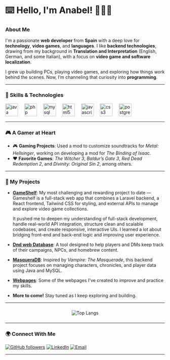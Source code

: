 # ⌨️ Hello, I'm Anabel! 👩🏻‍💻

### About Me
I'm a passionate **web developer** from **Spain** with a deep love for **technology**, **video games**, and **languages**. I like **backend technologies**, drawing from my background in **Translation and Interpretation** (English, German, and some Italian), with a focus on **video game and software localization**.

I grew up building PCs, playing video games, and exploring how things work behind the scenes. Now, I’m channeling that curiosity into **programming**.

---

### 🚀 Skills & Technologies

<div align="left">
  <img src="https://cdn.jsdelivr.net/gh/devicons/devicon/icons/java/java-original.svg" height="40" alt="java logo"  />
  <img width="12" />
  <img src="https://cdn.jsdelivr.net/gh/devicons/devicon/icons/php/php-original.svg" height="40" alt="php logo"  />
  <img width="12" />
  <img src="https://cdn.jsdelivr.net/gh/devicons/devicon/icons/mysql/mysql-original.svg" height="40" alt="mysql logo"  />
  <img width="12" />
  <img src="https://cdn.jsdelivr.net/gh/devicons/devicon/icons/html5/html5-original.svg" height="40" alt="html5 logo"  />
  <img width="12" />
  <img src="https://cdn.jsdelivr.net/gh/devicons/devicon/icons/javascript/javascript-original.svg" height="40" alt="javascript logo"  />
  <img width="12" />
  <img src="https://cdn.jsdelivr.net/gh/devicons/devicon/icons/css3/css3-original.svg" height="40" alt="css3 logo"  />
  <img width="12" />
  <img src="https://cdn.jsdelivr.net/gh/devicons/devicon/icons/postgresql/postgresql-original.svg" height="40" alt="postgresql logo"  />
</div>

---

### 🎮 A Gamer at Heart
- 🎮 **Gaming Projects**: Used a mod to customize soundtracks for *Metal: Hellsinger*, working on developing a mod for *The Binding of Isaac*.
- ❤️ **Favorite Games**: *The Witcher 3*, *Baldur’s Gate 3*, *Red Dead Redemption 2*, and *Divinity: Original Sin 2*, among others.

---

### 📂 My Projects
- **[GameShelf](https://github.com/Rachni/GameShelf-Video-Game-Rating-App)**: My most challenging and rewarding project to date — Gameshelf is a full-stack web app that combines a Laravel backend, a React frontend, Tailwind CSS for styling, and external APIs to manage and explore video game collections.

  It pushed me to deepen my understanding of full-stack development, handle real-world API integration, structure clean and scalable codebases, and create responsive, interactive UIs. I learned a lot about bridging front-end and back-end logic   and improving user experience.
- **[Dnd web Database](https://github.com/Rachni/dnd-web-database)**: A tool designed to help players and DMs keep track of their campaigns, NPCs, and homebrew content.
- **[MasqueraDB](https://github.com/Rachni/masqueraDB)**: Inspired by *Vampire: The Masquerade*, this backend project focuses on managing characters, chronicles, and player data using Java and MySQL.
- **[Webpages](https://rachni.github.io/practice-webpages/)**: Some of the webpages I've created to improve and practice my skills.
- **More to come!** Stay tuned as I keep exploring and building.

---
###

<p align="center">
  <img src="https://github-readme-stats.vercel.app/api/top-langs/?username=rachni&theme=dracula&layout=compact" alt="Top Langs">
</p>


###


---

### 🌍 Connect With Me
[![GitHub followers](https://img.shields.io/github/followers/Rachni?style=flat-square&logo=github)](https://github.com/Rachni)
[![LinkedIn](https://img.shields.io/badge/LinkedIn-%230077B5.svg?style=flat-square&logo=linkedin&logoColor=white)](https://www.linkedin.com/in/anabelmarper/)
[![Email](https://img.shields.io/badge/Email-%23D14836.svg?style=flat-square&logo=gmail&logoColor=white)](mailto:anamartinezperdomo@gmail.com)

---
